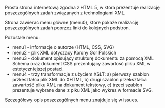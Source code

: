 Prosta strona internetową zgodna z HTML 5, w która prezentuje realizację poszczególnych zadań związanych z technologiami XML. 

Strona zawierać menu główne (menu0), które pokaże realizację poszczególnych zadań poprzez linki do kolejnych podstron.

Pozostałe menu:

- menu1 - informacje o autorze (HTML, CSS, SVG)
- menu2 - plik XML dotyczacy Korony Gor Polskich
- menu3 - dokument opisujący strukturę dokumentu za pomocą XML Schema oraz dokument CSS prezentujący zawartość pliku XML w estetyczniejszej postaci.
- menu4 - trzy transformacje z użyciem XSLT:
  a) pierwszy szablon przkeształca plik XML do XHTML,
  b) drugi szablon przekształca zawartość pliku XML na dokument tekstowy,
  c) trzeci szablon prezentuje wybrane dane z plku XML jako wykres w formacie SVG.

Szczegółowy opis poszczególnych menu znajduje się w issues.
